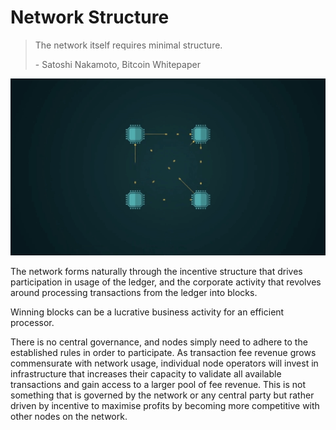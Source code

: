 # Network Structure

> The network itself requires minimal structure.
>
> \- Satoshi Nakamoto, Bitcoin Whitepaper

![](<../.gitbook/assets/Theory- Abstract - Network.gif>)

The network forms naturally through the incentive structure that drives participation in usage of the ledger, and the corporate activity that revolves around processing transactions from the ledger into blocks.

Winning blocks can be a lucrative business activity for an efficient processor.

There is no central governance, and nodes simply need to adhere to the established rules in order to participate. As transaction fee revenue grows commensurate with network usage, individual node operators will invest in infrastructure that increases their capacity to validate all available transactions and gain access to a larger pool of fee revenue. This is not something that is governed by the network or any central party but rather driven by incentive to maximise profits by becoming more competitive with other nodes on the network.
